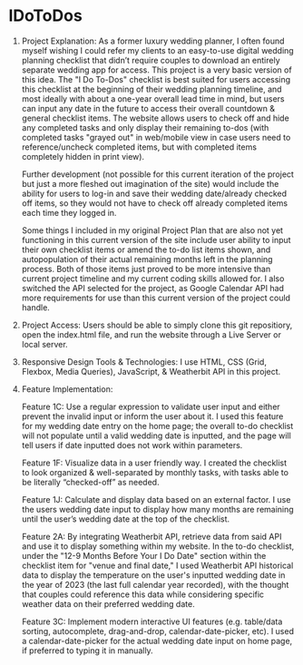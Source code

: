 # IDoToDos
1. Project Explanation: 
    As a former luxury wedding planner, I often found myself wishing I could refer my clients to an easy-to-use digital wedding planning checklist that didn’t require couples to download an entirely separate wedding app for access. This project is a very basic version of this idea. The "I Do To-Dos" checklist is best suited for users accessing this checklist at the beginning of their wedding planning timeline, and most ideally with about a one-year overall lead time in mind, but users can input any date in the future to access their overall countdown & general checklist items. The website allows users to check off and hide any completed tasks and only display their remaining to-dos (with completed tasks "grayed out" in web/mobile view in case users need to reference/uncheck completed items, but with completed items completely hidden in print view).
    
    Further development (not possible for this current iteration of the project but just a more fleshed out imagination of the site) would include the ability for users to log-in and save their wedding date/already checked off items, so they would not have to check off already completed items each time they logged in.
    
    Some things I included in my original Project Plan that are also not yet functioning in this current version of the site include user ability to input their own checklist items or amend the to-do list items shown, and autopopulation of their actual remaining months left in the planning process. Both of those items just proved to be more intensive than current project timeline and my current coding skills allowed for. I also switched the API selected for the project, as Google Calendar API had more requirements for use than this current version of the project could handle.

2. Project Access: Users should be able to simply clone this git repositiory, open the index.html file, and run the website through a Live Server or local server.

3.	Responsive Design Tools & Technologies: I use HTML, CSS (Grid, Flexbox, Media Queries), JavaScript, & Weatherbit API in this project.

4.	Feature Implementation: 
    
    Feature 1C: Use a regular expression to validate user input and either prevent the invalid input or inform the user about it. I used this feature for my wedding date entry on the home page; the overall to-do checklist will not populate until a valid wedding date is inputted, and the page will tell users if date inputted does not work within parameters.
    
    Feature 1F: Visualize data in a user friendly way. I created the checklist to look organized & well-separated by monthly tasks, with tasks able to be literally “checked-off” as needed.
    
    Feature 1J: Calculate and display data based on an external factor. I use the users wedding date input to display how many months are remaining until the user’s wedding date at the top of the checklist.
    
    Feature 2A: By integrating Weatherbit API, retrieve data from said API and use it to display something within my website. In the to-do checklist, under the "12-9 Months Before Your I Do Date" section within the checklist item for "venue and final date," I used Weatherbit API historical data to display the temperature on the user's inputted wedding date in the year of 2023 (the last full calendar year recorded), with the thought that couples could reference this data while considering specific weather data on their preferred wedding date.
    
    Feature 3C: Implement modern interactive UI features (e.g. table/data sorting, autocomplete, drag-and-drop, calendar-date-picker, etc). I used a calendar-date-picker for the actual wedding date input on home page, if preferred to typing it in manually.